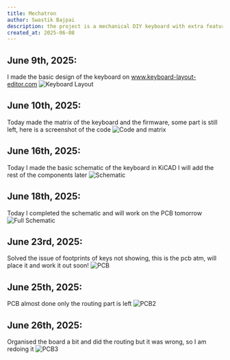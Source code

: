 ```yaml
---
title: Mechatron
author: Swastik Bajpai
description: the project is a mechanical DIY keyboard with extra features (always a dream of making one)
created_at: 2025-06-08
---
```



## June 9th, 2025:
I made the basic design of the keyboard on www.keyboard-layout-editor.com
![Keyboard Layout](https://github.com/user-attachments/assets/1b3754f0-30b6-4d07-bad2-159604d60ea1)

## June 10th, 2025:
Today made the matrix of the keyboard and the firmware, some part is still left, here is a screenshot of the code
![Code and matrix](https://github.com/user-attachments/assets/54adafcf-7e7b-4135-8468-d4d5582ec545)

## June 16th, 2025:
Today I made the basic schematic of the keyboard in KiCAD I will add the rest of the components later
![Schematic](https://github.com/user-attachments/assets/67d811d6-6f8e-484c-bef5-5e6e3c3c19eb)

## June 18th, 2025:
Today I completed the schematic and will work on the PCB tomorrow
![Full Schematic](https://github.com/user-attachments/assets/31865d92-e3ba-4ca7-952c-75250e7c0289)

## June 23rd, 2025:
Solved the issue of footprints of keys not showing, this is the pcb atm, will place it and work it out soon!
![PCB](https://github.com/user-attachments/assets/3cbac8d0-2d34-4d9b-80ff-13b536acf8a9)

## June 25th, 2025:
PCB almost done only the routing part is left
![PCB2](https://github.com/user-attachments/assets/bdb306f6-2213-416f-8235-0da22054b410)

## June 26th, 2025:
Organised the board a bit and did the routing but it was wrong, so I am redoing it
![PCB3](https://github.com/user-attachments/assets/474de6f6-f19a-4ca0-a356-1c1a3baa9599)
